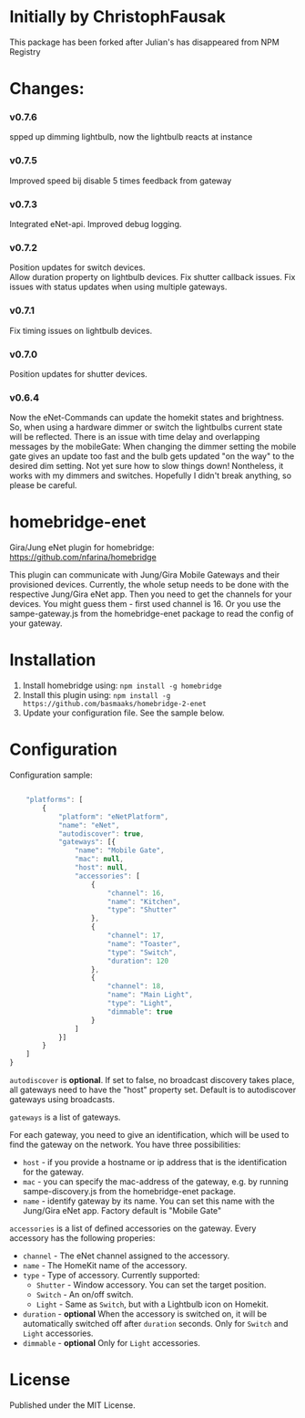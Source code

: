 # Initially by ChristophFausak

This package has been forked after Julian's has disappeared from NPM Registry

# Changes:
 ### v0.7.6
 spped up dimming lightbulb, now the lightbulb reacts at instance
 ### v0.7.5
 Improved speed bij disable 5 times feedback from gateway
 ### v0.7.3
 Integrated eNet-api. Improved debug logging.
 ### v0.7.2
 Position updates for switch devices.  
 Allow duration property on lightbulb devices.
 Fix shutter callback issues.
 Fix issues with status updates when using multiple gateways.
 ### v0.7.1
 Fix timing issues on lightbulb devices.
 ### v0.7.0
 Position updates for shutter devices.
 ### v0.6.4
 Now the eNet-Commands can update the homekit states and brightness.
          So, when using a hardware dimmer or switch the lightbulbs current state will be reflected.
          There is an issue with time delay and overlapping messages by the mobileGate:
            When changing the dimmer setting the mobile gate gives an update too fast and the bulb gets updated "on the way" to the desired dim setting.
            Not yet sure how to slow things down!
            Nontheless, it works with my dimmers and switches.
            Hopefully I didn't break anything, so please be careful.

# homebridge-enet

Gira/Jung eNet plugin for homebridge: https://github.com/nfarina/homebridge

This plugin can communicate with Jung/Gira Mobile Gateways and their provisioned devices.
Currently, the whole setup needs to be done with the respective Jung/Gira eNet app.
Then you need to get the channels for your devices. You might guess them - first used channel is 16.
Or you use the sampe-gateway.js from the homebridge-enet package to read the config of your gateway.


# Installation

1. Install homebridge using: `npm install -g homebridge`
2. Install this plugin using: `npm install -g https://github.com/basmaaks/homebridge-2-enet`
3. Update your configuration file. See the sample below.

# Configuration

Configuration sample:

 ```javascript

     "platforms": [
         {
             "platform": "eNetPlatform",
             "name": "eNet",
             "autodiscover": true,
             "gateways": [{
                 "name": "Mobile Gate",
                 "mac": null,
                 "host": null,
                 "accessories": [
                     {
                         "channel": 16,
                         "name": "Kitchen",
                         "type": "Shutter"
                     },
                     {
                         "channel": 17,
                         "name": "Toaster",
                         "type": "Switch",
                         "duration": 120
                     },
                     {
                         "channel": 18,
                         "name": "Main Light",
                         "type": "Light",
                         "dimmable": true
                     }
                 ]
             }]
         }
     ]
 }

 ```


`autodiscover` is **optional**. If set to false, no broadcast discovery takes place, all gateways need to have the "host" property set. Default is to autodiscover gateways using broadcasts.

`gateways` is a list of gateways.

For each gateway, you need to give an identification, which will be used to find the gateway on the network. You have three possibilities:
* `host` - if you provide a hostname or ip address that is the identification for the gateway.
* `mac` - you can specify the mac-address of the gateway, e.g. by running sampe-discovery.js from the homebridge-enet package.
* `name` - identify gateway by its name. You can set this name with the Jung/Gira eNet app. Factory default is "Mobile Gate"

`accessories` is a list of defined accessories on the gateway. Every accessory has the following properies:
* `channel` - The eNet channel assigned to the accessory.
* `name` - The HomeKit name of the accessory.
* `type` - Type of accessory. Currently supported:
    * `Shutter` - Window accessory. You can set the target position.
    * `Switch` - An on/off switch.
    * `Light` - Same as `Switch`, but with a Lightbulb icon on Homekit.
* `duration` - **optional** When the accessory is switched on, it will be automatically switched off after `duration` seconds. Only for `Switch` and `Light` accessories.
* `dimmable` - **optional** Only for `Light` accessories.




# License

Published under the MIT License.
